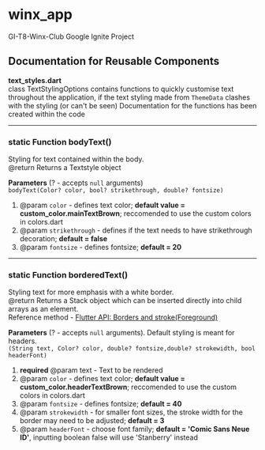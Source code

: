 # winx_app

GI-T8-Winx-Club Google Ignite Project

## Documentation for Reusable Components
**text_styles.dart** <br>
class TextStylingOptions contains functions to quickly customise text throughout the application, 
if the text styling made from `ThemeData` clashes with the styling (or can't be seen)
Documentation for the functions has been created within the code

---

### static Function bodyText() 
Styling for text contained within the body.<br>
@return Returns a Textstyle object <br>

**Parameters** (? - accepts `null` arguments) <br>
`bodyText(Color? color, bool? strikethrough, double? fontsize)`

1. @param `color` - defines text color; **default value = custom_color.mainTextBrown**; reccomended to use the custom colors in colors.dart
2. @param `strikethrough` - defines if the text needs to have strikethrough decoration; **default = false**
3. @param `fontsize`  - defines fontsize; **default = 20**

---

### static Function borderedText() 
Styling text for more emphasis with a white border. <br>
@return Returns a Stack object which can be inserted directly into child arrays as an element.<br>
Reference method - [Flutter API: Borders and stroke(Foreground)](https://api.flutter.dev/flutter/painting/TextStyle-class.html)

**Parameters** (? - accepts `null` arguments). Default styling is meant for headers. <br>
`(String text, Color? color, double? fontsize,double? strokewidth, bool headerFont)`

1. **required** @param text - Text to be rendered
2. @param `color` - defines text color; **default value = custom_color.headerTextBrown**; reccomended to use the custom colors in colors.dart
3. @param `fontsize`  - defines fontsize; **default = 40**
4. @param `strokewidth` - for smaller font sizes, the stroke width for the border may need to be adjusted; **default = 3**
5. @param `headerFont` - choose font family;  **default = 'Comic Sans Neue ID'**, inputting boolean false will use 'Stanberry' instead